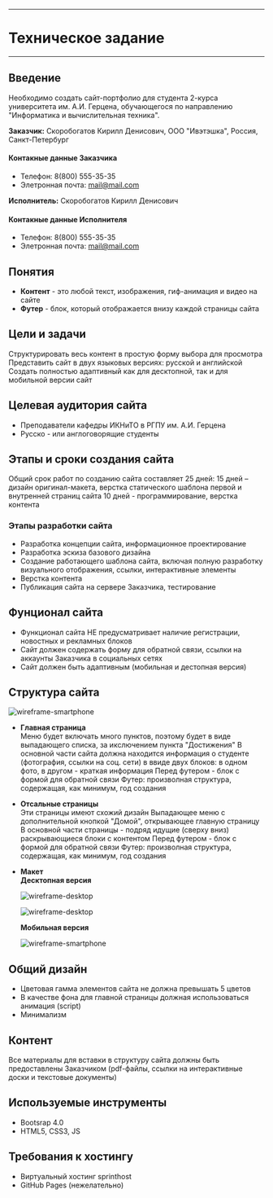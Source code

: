 ***
# Техническое задание 
***

## Введение
Необходимо создать сайт-портфолио для студента 2-курса университета им. А.И. Герцена, обучающегося по направлению "Информатика и вычислительная техника". <br> 

**Заказчик:** Скоробогатов Кирилл Денисович, ООО "Ивэтэшка", Россия, Санкт-Петербург

#### Контакные данные Заказчика
* Телефон: 8(800) 555-35-35
* Элетронная почта: mail@mail.com <br>

**Исполнитель:** Скоробогатов Кирилл Денисович

#### Контакные данные Исполнителя
* Телефон: 8(800) 555-35-35
* Элетронная почта: mail@mail.com

## Понятия
* **Контент** - это любой текст, изображения, гиф-анимация и видео на сайте
* **Футер** - блок, который отображается внизу каждой страницы сайта
## Цели и задачи
Структурировать весь контент в простую форму выбора для просмотра 
Представить сайт в двух языковых версиях: русской и английской
Создать полностью адаптивный как для десктопной, так и для мобильной версии сайт

## Целевая аудитория сайта
* Преподаватели кафедры ИКНиТО в РГПУ им. А.И. Герцена
* Русско - или англоговорящие студенты 

## Этапы и сроки создания сайта
Общий срок работ по созданию сайта составляет 25 дней:
15 дней – дизайн оригинал-макета, верстка статического шаблона первой и внутренней страниц сайта
10 дней - программирование, верстка контента

### Этапы разработки сайта
* Разработка концепции сайта, информационное проектирование
* Разработка эскиза базового дизайна
* Создание работающего шаблона сайта, включая полную разработку визуального отображения, ссылки, интерактивные элементы
* Верстка контента
* Публикация сайта на сервере Заказчика, тестирование

## Фунционал сайта
* Функционал сайта НЕ предусматривает наличие регистрации, новостных и рекламных блоков
* Сайт должен содержать форму для обратной связи, ссылки на аккаунты Заказчика в социальных сетях
* Сайт должен быть адаптивным (мобильная и дестопная версия)

## Структура сайта

![wireframe-smartphone](/img/structure.png)
                       
* **Главная страница** <br>
  Меню будет включать много пунктов, поэтому будет в виде выпадающего списка, за икслючением пункта "Достижения"
  В основной части сайта должна находится информация о студенте (фотография, ссылки на соц. сети) в ввиде двух блоков: в одном 
  фото, в другом - краткая информация
  Перед футером - блок с формой для обратной связи
  Футер: произволная структура, содержащая, как минимум, год создания
  
* **Отсальные страницы** <br>
  Эти страницы имеют схожий дизайн
  Выпадающее меню с дополнительной кнопкой "Домой", открывающее главную страницу
  В основной части страницы - подряд идущие (сверху вниз) раскрывающиеся блоки с контентом 
  Перед футером - блок с формой для обратной связи
  Футер: произволная структура, содержащая, как минимум, год создания
  
* **Макет** </br>
  **Десктопная версия** 

  ![wireframe-desktop](/img/wireframe-desktop_v2.jpg)

  ![wireframe-desktop](/img/wireframe-desktop2.jpg)

  **Мобильная версия**

  ![wireframe-smartphone](/img/wireframe-smartphone.jpg)
  
## Общий дизайн
* Цветовая гамма элементов сайта не должна превышать 5 цветов
* В качестве фона для главной страницы должная использоваться анимация (script)
* Минимализм

## Контент
Все материалы для вставки в структуру сайта должны быть предоставлены Заказчиком (pdf-файлы, ссылки на интерактивные доски и текстовые документы)

## Используемые инструменты
* Bootsrap 4.0
* HTML5, CSS3, JS

## Требования к хостингу
* Виртуальный хостинг sprinthost 
* GitHub Pages (нежелательно) 
